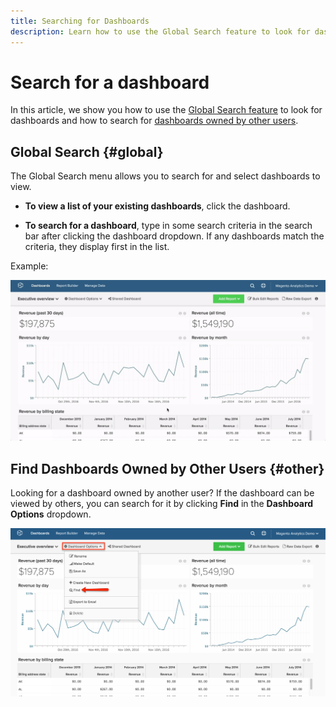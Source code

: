```yaml
---
title: Searching for Dashboards
description: Learn how to use the Global Search feature to look for dashboards and how to search for dashboards owned by other users.
---
```

# Search for a dashboard

In this article, we show you how to use the [Global Search feature](#global) to look for dashboards and how to search for [dashboards owned by other users](#other).

## Global Search {#global}

The Global Search menu allows you to search for and select dashboards to view.

* **To view a list of your existing dashboards**, click the dashboard.

* **To search for a dashboard**, type in some search criteria in the search bar after clicking the dashboard dropdown. If any dashboards match the criteria, they display first in the list.

Example:

![dashboard global search](../../assets/7.1.gif)

## Find Dashboards Owned by Other Users {#other}

Looking for a dashboard owned by another user? If the dashboard can be viewed by others, you can search for it by clicking **Find** in the **Dashboard Options** dropdown.

![find dashboards](../../assets/7.2.png)
